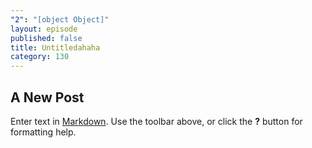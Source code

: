 ```yaml
---
"2": "[object Object]"
layout: episode
published: false
title: Untitledahaha
category: 130
---
```


## A New Post

Enter text in [Markdown](http://daringfireball.net/projects/markdown/). Use the toolbar above, or click the **?** button for formatting help.
